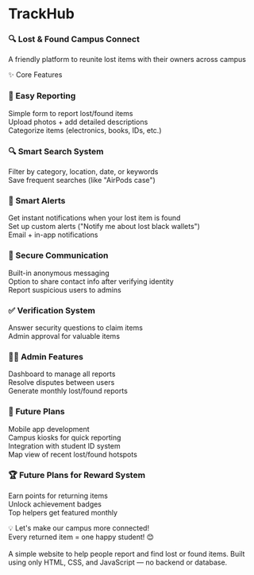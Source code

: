 # TrackHub <br>
### 🔍 Lost & Found Campus Connect <br>
A friendly platform to reunite lost items with their owners across campus <br>

✨ Core Features <br>

### 📝 Easy Reporting <br>
Simple form to report lost/found items <br>
Upload photos + add detailed descriptions <br>
Categorize items (electronics, books, IDs, etc.) <br>

### 🔍 Smart Search System <br>
Filter by category, location, date, or keywords <br>
Save frequent searches (like "AirPods case") <br>

### 🔔 Smart Alerts <br>
Get instant notifications when your lost item is found <br>
Set up custom alerts ("Notify me about lost black wallets") <br>
Email + in-app notifications <br>

### 💬 Secure Communication <br>
Built-in anonymous messaging <br>
Option to share contact info after verifying identity <br>
Report suspicious users to admins <br>

### ✅ Verification System <br>
Answer security questions to claim items <br>
Admin approval for valuable items <br>

### 👨‍💻 Admin Features<br>
Dashboard to manage all reports<br>
Resolve disputes between users<br>
Generate monthly lost/found reports<br>

### 📱 Future Plans<br>
Mobile app development<br>
Campus kiosks for quick reporting<br>
Integration with student ID system<br>
Map view of recent lost/found hotspots <br>

### 🏆 Future Plans for Reward System<br>
Earn points for returning items<br>
Unlock achievement badges<br>
Top helpers get featured monthly<br>

💡 Let's make our campus more connected!<br>
Every returned item = one happy student! 😊 <br>
<br>
A simple website to help people report and find lost or found items. Built using only HTML, CSS, and JavaScript — no backend or database.
